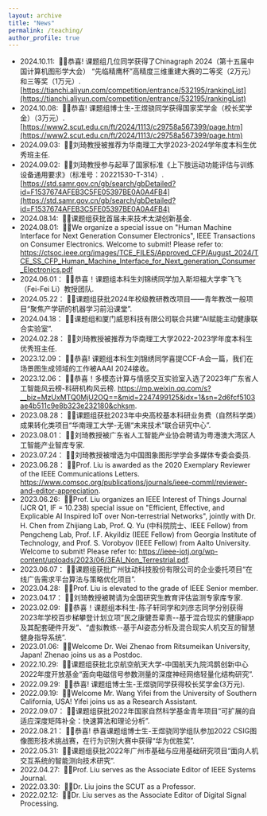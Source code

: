 ```yaml
---
layout: archive
title: "News"
permalink: /teaching/
author_profile: true
---
```


* 2024.10.11: &nbsp;🎉🎉恭喜! 课题组几位同学获得了Chinagraph 2024（第十五届中国计算机图形学大会） “先临精鹰杯”高精度三维重建大赛的二等奖（2万元）和三等奖（1万元）. [https://tianchi.aliyun.com/competition/entrance/532195/rankingList](https://tianchi.aliyun.com/competition/entrance/532195/rankingList)
* 2024.10.08: &nbsp;🎉🎉恭喜! 课题组博士生-王煜骁同学获得国家奖学金（校长奖学金）（3万元）. [https://www2.scut.edu.cn/ft/2024/1113/c29758a567399/page.htm](https://www2.scut.edu.cn/ft/2024/1113/c29758a567399/page.htm)
* 2024.09.03: &nbsp;🎉🎉刘琦教授被推荐为华南理工大学2023-2024学年度本科生优秀班主任.
* 2024.09.02: &nbsp;🎉🎉刘琦教授参与起草了国家标准《上下肢运动功能评估与训练设备通用要求》（标准号：20221530-T-314）. [https://std.samr.gov.cn/gb/search/gbDetailed?id=F1537674AFEB3C5FE05397BE0A0A4FB4](https://std.samr.gov.cn/gb/search/gbDetailed?id=F1537674AFEB3C5FE05397BE0A0A4FB4)
* 2024.08.14: &nbsp;🎉🎉课题组获批首届未来技术太湖创新基金.
* 2024.08.01: &nbsp;🎉🎉We organize a special issue on "Human Machine Interface for Next Generation Consumer Electronics", IEEE Transactions on Consumer Electronics. Welcome to submit! Please refer to: https://ctsoc.ieee.org/images/TCE_FILES/Approved_CFP/August_2024/TCE_SS_CFP_Human_Machine_Interface_for_Next_generation_Consumer_Electronics.pdf
* 2024.06.01：&nbsp;🎉🎉恭喜！课题组本科生刘锦绣同学加入斯坦福大学李飞飞（Fei-Fei Li）教授团队.
* 2024.05.22：&nbsp;🎉🎉课题组获批2024年校级教研教改项目——青年教改一般项目“聚焦产学研的机器学习前沿课堂”.
* 2024.04.18：&nbsp;🎉🎉课题组和厦门威恩科技有限公司联合共建“AI赋能主动健康联合实验室”.
* 2024.02.28：&nbsp;🎉🎉刘琦教授被推荐为华南理工大学2022-2023学年度本科生优秀班主任.
* 2023.12.09：&nbsp;🎉🎉恭喜! 课题组本科生刘锦绣同学喜提CCF-A会一篇，我们在场景图生成领域的工作被AAAI 2024接收。
* 2023.12.06：&nbsp;🎉🎉恭喜！多模态计算与情感交互实验室入选了2023年广东省人工智能风云榜-科研机构风云榜. https://mp.weixin.qq.com/s?__biz=MzUxMTQ0MjU2OQ==&mid=2247499125&idx=1&sn=2d6fcf5103ae4b511c9e8b323e232180&chksm.
* 2023.08.28：&nbsp;🎉🎉课题组获批2023年中央高校基本科研业务费（自然科学类）成果转化类项目“华南理工大学-无锡“未来技术”联合研究中心”.
* 2023.08.01：&nbsp;🎉🎉刘琦教授被广东省人工智能产业协会聘请为粤港澳大湾区人工智能产业智库专家.
* 2023.07.24：&nbsp;🎉🎉刘琦教授被增选为中国图象图形学学会多媒体专委会委员.
* 2023.06.28：&nbsp;🎉🎉Prof. Liu is awarded as the 2020 Exemplary Reviewer of the IEEE Communications Letters. https://www.comsoc.org/publications/journals/ieee-comml/reviewer-and-editor-appreciation.
* 2023.06.26: &nbsp;🎉🎉Prof. Liu organizes an IEEE Interest of Things Journal (JCR Q1, IF = 10.238) special issue on "Efficient, Effective, and Explicable AI Inspired IoT over Non-terrestrial Networks", jointly with Dr. H. Chen from Zhijiang Lab, Prof. Q. Yu (中科院院士、IEEE Fellow) from Pengcheng Lab, Prof. I.F. Akyildiz (IEEE Fellow) from Georgia Institute of Technology, and Prof. S. Vorobyov (IEEE Fellow) from Aalto University. Welcome to submit! Please refer to: https://ieee-iotj.org/wp-content/uploads/2023/06/3EAI_Non_Terrestrial.pdf.
* 2023.06.07：&nbsp;🎉🎉课题组获批广州钛动科技股份有限公司的企业委托项目“在线广告需求平台算法与策略优化项目”.
* 2023.04.28: &nbsp;🎉🎉Prof. Liu is elevated to the grade of IEEE Senior member.
* 2023.04.17：&nbsp;🎉🎉刘琦教授被聘请为全国研究生教育评估监测专家库专家.
* 2023.02.09: &nbsp;🎉🎉恭喜！课题组本科生-陈子轩同学和刘彦志同学分别获得2023年学校百步梯攀登计划立项“民之康健吾辈责--基于混合现实的健康app及其配套硬件开发”、“虚拟教练--基于AI姿态分析及混合现实人机交互的智慧健身指导系统”.
* 2023.01.06: &nbsp;🎉🎉Welcome Dr. Wei Zhenao from Ritsumeikan University, Japan! Zhenao joins us as a Postdoc.
* 2022.10.29: &nbsp;🎉🎉课题组获批北京航空航天大学-中国航天九院鸿鹊创新中心2022年度开放基金“面向电磁信号参数测量的深度神经网络轻量化结构研究”.
* 2022.09.29: &nbsp;🎉🎉恭喜! 课题组博士生-王煜骁同学获得校长奖学金(3万元).
* 2022.09.19: &nbsp;🎉🎉Welcome Mr. Wang Yifei from the University of Southern California, USA! Yifei joins us as a Research Assistant.
* 2022.09.07：&nbsp;🎉🎉课题组获批2022年国家自然科学基金青年项目“可扩展的自适应深度矩阵补全：快速算法和理论分析”.
* 2022.08.21：&nbsp;🎉🎉恭喜! 恭喜课题组博士生-王煜骁同学组队参加2022 CSIG图像图形技术挑战赛，在行为识别大赛中获得“华为优胜奖”.
* 2022.05.31: &nbsp;🎉🎉课题组获批2022年广州市基础与应用基础研究项目“面向人机交互系统的智能测向技术研究”.   
* 2022.04.27: &nbsp;🎉🎉Prof. Liu serves as the Associate Editor of IEEE Systems Journal.         
* 2022.03.30: &nbsp;🎉🎉Dr. Liu joins the SCUT as a Professor.                                  
* 2022.02.12: &nbsp;🎉🎉Dr. Liu serves as the Associate Editor of Digital Signal Processing.    


